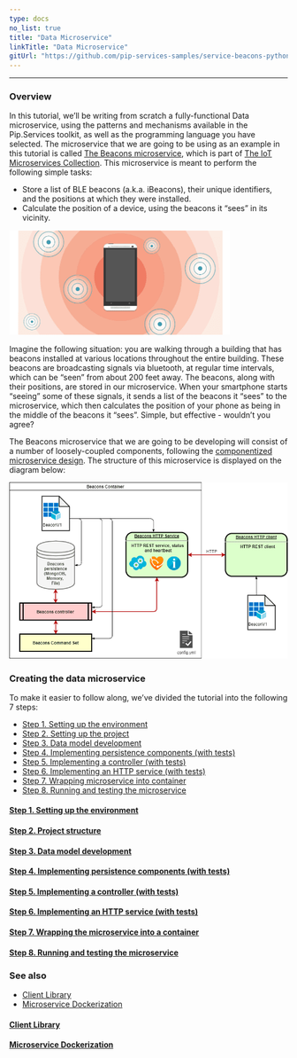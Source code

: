 ```yaml
---
type: docs
no_list: true
title: "Data Microservice"
linkTitle: "Data Microservice" 
gitUrl: "https://github.com/pip-services-samples/service-beacons-python"
---
```

---

### Overview

In this tutorial, we’ll be writing from scratch a fully-functional Data microservice, using the patterns and mechanisms available in the Pip.Services toolkit, as well as the programming language you have selected. The microservice that we are going to be using as an example in this tutorial is called [The Beacons microservice](../../../microservices/iot/beacons/), which is part of [The IoT Microservices Collection](../../../microservices/iot/). This microservice is meant to perform the following simple tasks:

- Store a list of BLE beacons (a.k.a. iBeacons), their unique identifiers, and the positions at which they were installed.
- Calculate the position of a device, using the beacons it “sees” in its vicinity.

![Beacon](/images/tutorials/data_microservice/beacon.png)

Imagine the following situation: you are walking through a building that has beacons installed at various locations throughout the entire building. These beacons are broadcasting signals via bluetooth, at regular time intervals, which can be “seen” from about 200 feet away. The beacons, along with their positions, are stored in our microservice. When your smartphone starts “seeing” some of these signals, it sends a list of the beacons it “sees” to the microservice, which then calculates the position of your phone as being in the middle of the beacons it “sees”. Simple, but effective - wouldn’t you agree?

The Beacons microservice that we are going to be developing will consist of a number of loosely-coupled components, following the [componentized microservice design](../../getting_started). The structure of this microservice is displayed on the diagram below:

![BeaconDiagram](/images/tutorials/data_microservice/beacon_diagram.png)

### Creating the data microservice

To make it easier to follow along, we’ve divided the tutorial into the following 7 steps:

- [Step 1. Setting up the environment](step0)
- [Step 2. Setting up the project](step1)
- [Step 3. Data model development](step2)
- [Step 4. Implementing persistence components (with tests)](step3)
- [Step 5. Implementing a controller (with tests)](step4)
- [Step 6. Implementing an HTTP service (with tests)](step5)
- [Step 7. Wrapping microservice into container](step6)
- [Step 8. Running and testing the microservice](step7)

<span class="hide-title-link">

#### [Step 1. Setting up the environment](step0)
#### [Step 2. Project structure](step1)
#### [Step 3. Data model development](step2)
#### [Step 4. Implementing persistence components (with tests)](step3)
#### [Step 5. Implementing a controller (with tests)](step4)
#### [Step 6. Implementing an HTTP service (with tests)](step5)
#### [Step 7. Wrapping the microservice into a container](step6)
#### [Step 8. Running and testing the microservice](step7)

</span>

### See also

- [Client Library](../client_library)
- [Microservice Dockerization](../microservice_dockerization)

<span class="hide-title-link">

#### [Client Library](../client_library)
#### [Microservice Dockerization](../microservice_dockerization)

</span>
